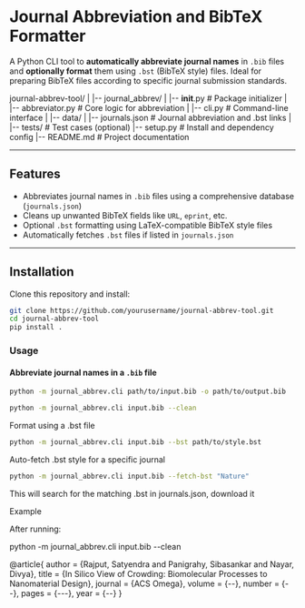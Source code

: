 # Journal Abbreviation and BibTeX Formatter

A Python CLI tool to **automatically abbreviate journal names** in `.bib` files and **optionally format** them using `.bst` (BibTeX style) files. Ideal for preparing BibTeX files according to specific journal submission standards.

journal-abbrev-tool/
|
|-- journal_abbrev/
|   |-- __init__.py             # Package initializer
|   |-- abbreviator.py          # Core logic for abbreviation
|   |-- cli.py                  # Command-line interface
|   |-- data/
|       |-- journals.json       # Journal abbreviation and .bst links
|
|-- tests/                      # Test cases (optional)
|-- setup.py                    # Install and dependency config
|-- README.md                   # Project documentation

---

## Features

- Abbreviates journal names in `.bib` files using a comprehensive database (`journals.json`)
- Cleans up unwanted BibTeX fields like `URL`, `eprint`, etc.
- Optional `.bst` formatting using LaTeX-compatible BibTeX style files
- Automatically fetches `.bst` files if listed in `journals.json`

---

## Installation

Clone this repository and install:

```bash
git clone https://github.com/yourusername/journal-abbrev-tool.git
cd journal-abbrev-tool
pip install .
```
### Usage

#### Abbreviate journal names in a `.bib` file

```bash
python -m journal_abbrev.cli path/to/input.bib -o path/to/output.bib

python -m journal_abbrev.cli input.bib --clean
```
Format using a .bst file
```bash
python -m journal_abbrev.cli input.bib --bst path/to/style.bst
```
Auto-fetch .bst style for a specific journal
```bash
python -m journal_abbrev.cli input.bib --fetch-bst "Nature"
```
This will search for the matching .bst in journals.json, download it

Example

After running:

python -m journal_abbrev.cli input.bib --clean

@article{
  author  = {Rajput, Satyendra and Panigrahy, Sibasankar and Nayar, Divya},
  title   = {In Silico View of Crowding: Biomolecular Processes to Nanomaterial Design},
  journal = {ACS Omega},
  volume  = {--},
  number  = {--},
  pages   = {---},
  year    = {--}
}

